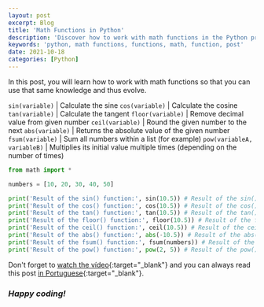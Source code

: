 ```yaml
---
layout: post
excerpt: Blog
title: 'Math Functions in Python'
description: 'Discover how to work with math functions in the Python programming language. Get answers to your questions with the theory and examples presented.'
keywords: 'python, math functions, functions, math, function, post'
date: 2021-10-18
categories: [Python]
---
```


In this post, you will learn how to work with math functions so that you can use that same knowledge and thus evolve.

`sin(variable)` | Calculate the sine
`cos(variable)` | Calculate the cosine
`tan(variable)` | Calculate the tangent
`floor(variable)` | Remove decimal value from given number
`ceil(variable)` | Round the given number to the next
`abs(variable)` | Returns the absolute value of the given number
`fsum(variable)` | Sum all numbers within a list (for example)
`pow(variableA, variableB)` | Multiplies its initial value multiple times (depending on the number of times)

```python
from math import *

numbers = [10, 20, 30, 40, 50]

print('Result of the sin() function:', sin(10.5)) # Result of the sin() function: -0.87969575997167
print('Result of the cos() function:', cos(10.5)) # Result of the cos() function: -0.4755369279959925
print('Result of the tan() function:', tan(10.5)) # Result of the tan() function: 1.8498999934219273
print('Result of the floor() function:', floor(10.5)) # Result of the floor() function: 10
print('Result of the ceil() function:', ceil(10.5)) # Result of the ceil() function: 11
print('Result of the abs() function:', abs(-10.5)) # Result of the abs() function: 10.5
print('Result of the fsum() function:', fsum(numbers)) # Result of the fsum() function: 150.0
print('Result of the pow() function:', pow(2, 5)) # Result of the pow() function: 32.0
```

Don't forget to [watch the vídeo](https://youtu.be/yA_QteaN0vs){:target="\_blank"} and you can always read this post [in Portuguese](https://caffeinealgorithm.com/blog/20211018/funcoes-matematicas-em-python/){:target="\_blank"}.

### _Happy coding!_
